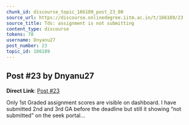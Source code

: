 ```yaml
---
chunk_id: discourse_topic_166189_post_23_00
source_url: https://discourse.onlinedegree.iitm.ac.in/t/166189/23
source_title: Tds: assignment is not submitting
content_type: discourse
tokens: 78
username: Dnyanu27
post_number: 23
topic_id: 166189
---
```


## Post #23 by Dnyanu27

**Direct Link**: [Post #23](https://discourse.onlinedegree.iitm.ac.in/t/166189/23)

Only 1st Graded assignment scores are visible on dashboard. I have submitted 2nd and 3rd GA before the deadline but still it showing “not submitted” on the seek portal…
